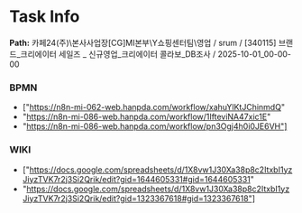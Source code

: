 # Task Info

**Path:** 카페24(주)\본사사업장\[CG]MI본부\Y쇼핑센터팀\영업 / srum / [340115] 브랜드_크리에이터 세일즈 _ 신규영업_크리에이터 콜라보_DB조사 / 2025-10-01_00-00-00

### BPMN
- ["https://n8n-mi-062-web.hanpda.com/workflow/xahuYlKtJChinmdQ"
- "https://n8n-mi-086-web.hanpda.com/workflow/1IfteviNA47xic1E"
- "https://n8n-mi-086-web.hanpda.com/workflow/pn3Ogj4h0i0JE6VH"]

### WIKI
- ["https://docs.google.com/spreadsheets/d/1X8vw1J30Xa38p8c2ItxbI1yzJiyzTVK7r2j3Si2Qrik/edit?gid=1644605331#gid=1644605331"
- "https://docs.google.com/spreadsheets/d/1X8vw1J30Xa38p8c2ItxbI1yzJiyzTVK7r2j3Si2Qrik/edit?gid=1323367618#gid=1323367618"]

